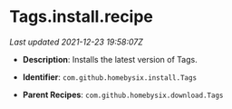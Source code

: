 # Tags.install.recipe

_Last updated 2021-12-23 19:58:07Z_

- **Description**: Installs the latest version of Tags.

- **Identifier**: `com.github.homebysix.install.Tags`

- **Parent Recipes**: `com.github.homebysix.download.Tags`